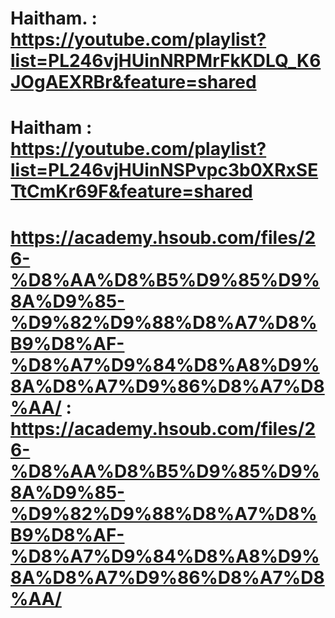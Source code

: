#  Haitham. : https://youtube.com/playlist?list=PL246vjHUinNRPMrFkKDLQ_K6JOgAEXRBr&feature=shared
# Haitham : https://youtube.com/playlist?list=PL246vjHUinNSPvpc3b0XRxSETtCmKr69F&feature=shared
# https://academy.hsoub.com/files/26-%D8%AA%D8%B5%D9%85%D9%8A%D9%85-%D9%82%D9%88%D8%A7%D8%B9%D8%AF-%D8%A7%D9%84%D8%A8%D9%8A%D8%A7%D9%86%D8%A7%D8%AA/ : https://academy.hsoub.com/files/26-%D8%AA%D8%B5%D9%85%D9%8A%D9%85-%D9%82%D9%88%D8%A7%D8%B9%D8%AF-%D8%A7%D9%84%D8%A8%D9%8A%D8%A7%D9%86%D8%A7%D8%AA/
